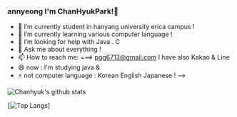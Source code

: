 ### annyeong I'm ChanHyukPark!👋
- 🔭 I’m currently student in hanyang university erica campus !
- 🌱 I’m currently learning various computer language !
- 🤔 I’m looking for help with Java . C 
- 💬 Ask me about everything !
- 📫 How to reach me: ===> pgg6713@gmail.com   I have also Kakao & Line 
- 😄 now : I'm studying java & 
- ⚡ not computer language : Korean English Japanese ! 
-->

![Chanhyuk's github stats](https://github-readme-stats.vercel.app/api?username=ChanhyukPark-Tech&show_icons=true&theme=radical)

[![Top Langs](https://github-readme-stats.vercel.app/api/top-langs/?username=ChanhyukPark-Tech&layout=compact)]



<!--
**ChanhyukPark-Tech/ChanhyukPark-Tech** is a ✨ _special_ ✨ repository because its `README.md` (this file) appears on your GitHub profile.

Here are some ideas to get you started:

- 🔭 I’m currently working on ...
- 🌱 I’m currently learning ...
- 👯 I’m looking to collaborate on ...
- 🤔 I’m looking for help with ...
- 💬 Ask me about ...
- 📫 How to reach me: ...
- 😄 Pronouns: ...
- ⚡ Fun fact: ...
-->
